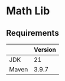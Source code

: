 # Math Lib

## Requirements
|        | Version |
|--------|---------|
| JDK    | 21      |
| Maven  | 3.9.7   |